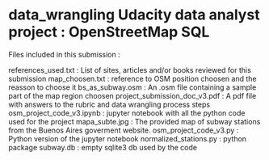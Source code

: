 # data_wrangling Udacity data analyst project : OpenStreetMap SQL

Files included in this submission :

references_used.txt 	     	: List of sites, articles and/or books reviewed for this submission
map_choosen.txt 	   		  	: reference to OSM position choosen and the reasson to choose it
bs_as_subway.osm             	: An .osm file containing a sample part of the map region choosen
project_submission_doc_v3.pdf   : A pdf file with answers to the rubric and data wrangling process steps
osm_project_code_v3.ipynb    	: jupyter notebook with all the python code used for the project
mapa_subte.jpg               	: The provided map of subway stations from the Buenos Aires goverment website. 
osm_project_code_v3.py       	: Python version of the jupyter notebook
normalized_stations.py       	: python package
subway.db                    	: empty sqlite3 db used by the code




